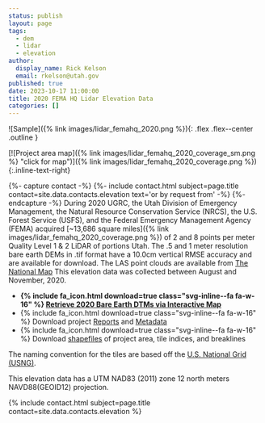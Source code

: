 ```yaml
---
status: publish
layout: page
tags:
  - dem
  - lidar
  - elevation
author:
  display_name: Rick Kelson
  email: rkelson@utah.gov
published: true
date: 2023-10-17 11:00:00
title: 2020 FEMA HQ Lidar Elevation Data
categories: []
---
```


![Sample]({% link images/lidar_femahq_2020.png %}){: .flex .flex--center .outline }

[![Project area map]({% link images/lidar_femahq_2020_coverage_sm.png %} "click for map")]({% link images/lidar_femahq_2020_coverage.png %}){:.inline-text-right}

{%- capture contact -%}
{%- include contact.html subject=page.title contact=site.data.contacts.elevation text='or by request from' -%}
{%- endcapture -%}
During 2020 UGRC, the Utah Division of Emergency Management, the Natural Resource Conservation Service (NRCS), the U.S. Forest Service (USFS), and the Federal Emergency Management Agency (FEMA) acquired [~13,686 square miles]({% link images/lidar_femahq_2020_coverage.png %}) of 2 and 8 points per meter Quality Level 1 & 2 LiDAR of portions Utah. The .5 and 1 meter resolution bare earth DEMs in .tif format have a 10.0cm vertical RMSE accuracy and are available for download. The LAS point clouds are available from [The National Map](https://apps.nationalmap.gov/downloader) This elevation data was collected between August and November, 2020.

<ul class="dotless">
  <li>
    <strong>
      {% include fa_icon.html download=true class="svg-inline--fa fa-w-16" %} <a href="https://raster.utah.gov/?catGroup=.5%20Meter%20%7B2020%20FEMA%20HQ%20LiDAR%7D,1%20Meter%20%7B2020%20FEMA%20HQ%20LiDAR%7D&title=FEMA%20HQ%202020%20LiDAR" target="_blank">Retrieve 2020 Bare Earth DTMs via Interactive Map</a>
    </strong>
  </li>
  <li>
    {% include fa_icon.html download=true class="svg-inline--fa fa-w-16" %} Download project <a href="https://storage.googleapis.com/state-of-utah-sgid-downloads/lidar/femahq-2020/FEMAHQ_2020_Reports.zip" target="_blank">Reports</a> and <a href="https://storage.googleapis.com/state-of-utah-sgid-downloads/lidar/femahq-2020/FEMAHQ_2020_Metadata.zip" target="_blank">Metadata</a>
  </li>
  <li>
    {% include fa_icon.html download=true class="svg-inline--fa fa-w-16" %} Download <a href="https://storage.googleapis.com/state-of-utah-sgid-downloads/lidar/femahq-2020/FEMAHQ_2020_shps.zip" target="_blank">shapefiles</a> of project area, tile indices, and breaklines
  </li>
</ul>

The naming convention for the tiles are based off the [U.S. National Grid (USNG)](https://www.fgdc.gov/usng/how-to-read-usng/index_html).

This elevation data has a UTM NAD83 (2011) zone 12 north meters NAVD88(GEOID12) projection.

{% include contact.html subject=page.title contact=site.data.contacts.elevation %}
